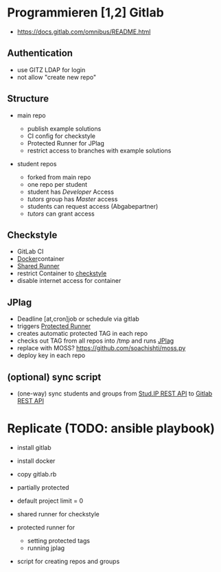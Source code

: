 # Programmieren [1,2] Gitlab

- https://docs.gitlab.com/omnibus/README.html

## Authentication

- use GITZ LDAP for login
- not allow "create new repo"


## Structure

- main repo
  + publish example solutions
  + CI config for checkstyle
  + Protected Runner for JPlag
  + restrict access to branches with example solutions
   
- student repos
  + forked from main repo
  + one repo per student
  + student has *Developer* Access
  + *tutors* group has *Master* access
  + students can request access (Abgabepartner)
  + *tutors* can grant access

## Checkstyle

- GitLab CI
- [Docker](https://docs.gitlab.com/omnibus/docker/README.html)container
- [Shared Runner](https://docs.gitlab.com/ce/ci/runners/README.html)
- restrict Container to [checkstyle](http://checkstyle.sourceforge.net/)
- disable internet access for container
  
## JPlag

- Deadline [at,cron]job or schedule via gitlab
- triggers [Protected Runner](https://docs.gitlab.com/ee/ci/runners/README.html#protected-runners)
- creates automatic protected TAG in each repo
- checks out TAG from all repos into /tmp and runs [JPlag](https://jplag.ipd.kit.edu/)
- replace with MOSS? https://github.com/soachishti/moss.py
- deploy key in each repo

## (optional) sync script

- (one-way) sync students and groups from [Stud.IP REST API](http://docs.studip.de/develop/Entwickler/RESTAPI) to [Gitlab REST API](https://docs.gitlab.com/ce/api/)

# Replicate (TODO: ansible playbook)

- install gitlab
- install docker
- copy gitlab.rb
- partially protected
- default project limit = 0
- shared runner for checkstyle

- protected runner for
  
  + setting protected tags
  + running jplag

- script for creating repos and groups
